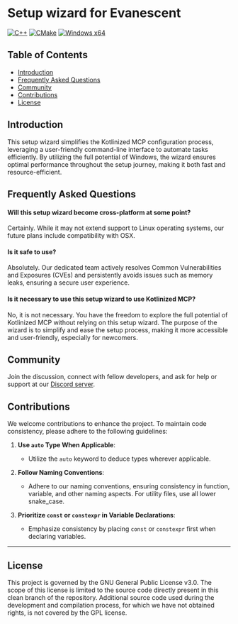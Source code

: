 # Setup wizard for Evanescent

[![C++](https://img.shields.io/badge/C%2B%2B-23-blue.svg "C++ Standard")](https://en.cppreference.com/w/cpp/23)
[![CMake](https://img.shields.io/badge/CMake-3.27-important.svg "CMake Version")](https://cmake.org/)
[![Windows x64](https://img.shields.io/badge/Windows-x64-551a8b.svg?logo=windows "Supported OS")](https://www.microsoft.com/)

## Table of Contents
- [Introduction](#introduction)
- [Frequently Asked Questions](#frequently-asked-questions)
- [Community](#community)
- [Contributions](#contributions)
- [License](#license)

## Introduction

This setup wizard simplifies the Kotlinized MCP configuration process, leveraging a user-friendly command-line interface to automate tasks efficiently. By utilizing the full potential of Windows, the wizard ensures optimal performance throughout the setup journey, making it both fast and resource-efficient.

## Frequently Asked Questions

#### Will this setup wizard become cross-platform at some point?
Certainly. While it may not extend support to Linux operating systems, our future plans include compatibility with OSX.

#### Is it safe to use?
Absolutely. Our dedicated team actively resolves Common Vulnerabilities and Exposures (CVEs) and persistently avoids issues such as memory leaks, ensuring a secure user experience.

#### Is it necessary to use this setup wizard to use Kotlinized MCP?
No, it is not necessary. You have the freedom to explore the full potential of Kotlinized MCP without relying on this setup wizard. The purpose of the wizard is to simplify and ease the setup process, making it more accessible and user-friendly, especially for newcomers.

## Community

Join the discussion, connect with fellow developers, and ask for help or support at our [Discord server](https://discord.gg/nG9UzMGa7k).

## Contributions

We welcome contributions to enhance the project. To maintain code consistency, please adhere to the following guidelines:

1. **Use `auto` Type When Applicable**:
   - Utilize the `auto` keyword to deduce types wherever applicable.

2. **Follow Naming Conventions**:
   - Adhere to our naming conventions, ensuring consistency in function, variable, and other naming aspects. For utility files, use all lower snake_case.

3. **Prioritize `const` or `constexpr` in Variable Declarations**:
   - Emphasize consistency by placing `const` or `constexpr` first when declaring variables.

---

## License

This project is governed by the GNU General Public License v3.0. The scope of this license is limited to the source code directly present in this clean branch of the repository. Additional source code used during the development and compilation process, for which we have not obtained rights, is not covered by the GPL license.